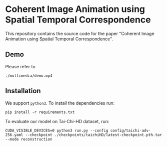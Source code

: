 # Coherent Image Animation using Spatial Temporal Correspondence
This repository contains the source code for the paper "Coherent Image Animation using Spatial Temporal Correspondence".

## Demo
Please refer to
```
./multimedia/demo.mp4
```

## Installation
We support ```python3```. To install the dependencies run:
```
pip install -r requirements.txt
```

To evaluate our model on Tai-Chi-HD dataset, run:
```
CUDA_VISIBLE_DEVICES=0 python3 run.py --config config/taichi-adv-256.yaml --checkpoint ./checkpoints/taichiHD/latest-checkpoint.pth.tar --mode reconstruction
```
